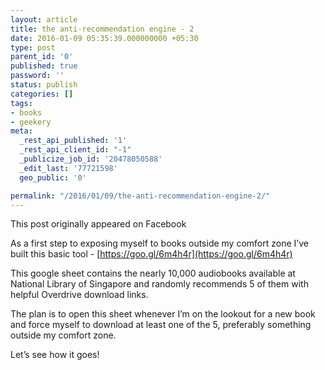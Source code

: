 ```yaml
---
layout: article
title: the anti-recommendation engine - 2
date: 2016-01-09 05:35:39.000000000 +05:30
type: post
parent_id: '0'
published: true
password: ''
status: publish
categories: []
tags:
- books
- geekery
meta:
  _rest_api_published: '1'
  _rest_api_client_id: "-1"
  _publicize_job_id: '20478050588'
  _edit_last: '77721598'
  geo_public: '0'

permalink: "/2016/01/09/the-anti-recommendation-engine-2/"
---
```

This post originally appeared on Facebook

As a first step to exposing myself to books outside my comfort zone I’ve built this basic tool - [https://goo.gl/6m4h4r](https://goo.gl/6m4h4r)

This google sheet contains the nearly 10,000 audiobooks available at National Library of Singapore and randomly recommends 5 of them with helpful Overdrive download links.

The plan is to open this sheet whenever I’m on the lookout for a new book and force myself to download at least one of the 5, preferably something outside my comfort zone.

Let’s see how it goes!
